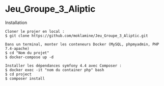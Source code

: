 # Jeu_Groupe_3_Aliptic

Installation

    Cloner le projer en local :
    $ git clone https://github.com/moklamine/Jeu_Groupe_3_Aliptic.git
    
    Dans un terminal, monter les conteneurs Docker (MySQL, phpmyadmin, PHP 7.4-apache) 
    $ cd "Nom du projet"
    $ docker-compose up -d    
    
    Installer les dépendances symfony 4.4 avec Composer :
    $ docker exec -it "nom du container php" bash
    $ cd project
    $ composer install
    
